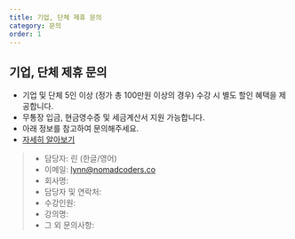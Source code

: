 ```yaml
---
title: 기업, 단체 제휴 문의
category: 문의
order: 1
---
```


## 기업, 단체 제휴 문의
- 기업 및 단체 5인 이상 (정가 총 100만원 이상의 경우) 수강 시 별도 할인 혜택을 제공합니다.
- 무통장 입금, 현금영수증 및 세금계산서 지원 가능합니다.
- 아래 정보를 참고하여 문의해주세요.
- [자세히 알아보기](https://nomadcoders.notion.site/66f80d460f4344c596c770454f135a39)
> - 담당자: 린 (한글/영어)
> - 이메일: lynn@nomadcoders.co
> - 회사명:
> - 담당자 및 연락처:
> - 수강인원:
> - 강의명:
> - 그 외 문의사항:
